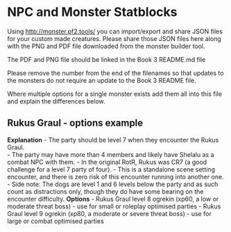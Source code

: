 # NPC and Monster Statblocks

Using http://monster.pf2.tools/ you can import/export and share JSON files for your custom made creatures. 
Please share those JSON files here along with the PNG and PDF file downloaded from the monster builder tool.

The PDF and PNG file should be linked in the Book 3 README.md file

Please remove the number from the end of the filenames so that updates to the monsters do not require an update to the Book 3 README file.

Where multiple options for a single monster exists add them all into this file and explain the differences below.

## Rukus Graul - options example
  **Explanation**
    - The party should be level 7 when they encounter the Rukus Graul.  
    - The party may have more than 4 members and likely have Shelalu as a combat NPC with them.
    - In the original RotR, Rukus was CR7 (a good challenge for a level 7 party of four).
    - This is a standalone scene setting encounter, and there is zero risk of this encounter running into another one.
    - Side note: The dogs are level 1 and 6 levels below the party and as such count as distractions only, though they do have some bearing on the encounter difficulty.
  **Options**
    - Rukus Graul level 8 ogrekin (xp60, a low or moderate threat boss) - use for small or roleplay optimised parties
    - Rukus Graul level 9 ogrekin (xp80, a moderate or severe threat boss) - use for large or combat optimised parties
